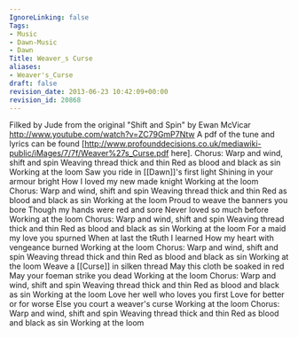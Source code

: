 ```yaml
---
IgnoreLinking: false
Tags:
- Music
- Dawn-Music
- Dawn
Title: Weaver_s Curse
aliases:
- Weaver's_Curse
draft: false
revision_date: 2013-06-23 10:42:09+00:00
revision_id: 20868
---
```


Filked by Jude from the original "Shift and Spin" by Ewan McVicar
http://www.youtube.com/watch?v=ZC79GmP7Ntw
A pdf of the tune and lyrics can be found [http://www.profounddecisions.co.uk/mediawiki-public/iMages/7/7f/Weaver%27s_Curse.pdf here]. 
Chorus:
Warp and wind, shift and spin
Weaving thread thick and thin
Red as blood and black as sin
Working at the loom
Saw you ride in [[Dawn]]'s first light
Shining in your armour bright
How I loved my new made knight
Working at the loom
Chorus:
Warp and wind, shift and spin
Weaving thread thick and thin
Red as blood and black as sin
Working at the loom
Proud to weave the banners you bore
Though my hands were red and sore
Never loved so much before
Working at the loom
Chorus:
Warp and wind, shift and spin
Weaving thread thick and thin
Red as blood and black as sin
Working at the loom
For a maid my love you spurned
When at last the tRuth I learned
How my heart with vengeance burned
Working at the loom
Chorus:
Warp and wind, shift and spin
Weaving thread thick and thin
Red as blood and black as sin
Working at the loom
Weave a [[Curse]] in silken thread
May this cloth be soaked in red
May your foeman strike you dead
Working at the loom
Chorus:
Warp and wind, shift and spin
Weaving thread thick and thin
Red as blood and black as sin
Working at the loom
Love her well who loves you first
Love for better or for worse
Else you court a weaver's curse
Working at the loom
Chorus:
Warp and wind, shift and spin
Weaving thread thick and thin
Red as blood and black as sin
Working at the loom
